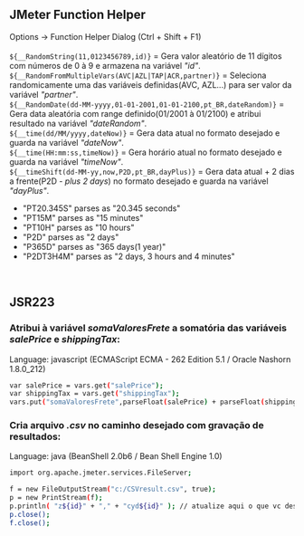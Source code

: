 ## JMeter Function Helper
Options -> Function Helper Dialog (Ctrl + Shift + F1) <br/>
 <br/>
`${__RandomString(11,0123456789,id)}` = Gera valor aleatório de 11 dígitos com números de 0 à 9 e armazena na variável *"id"*. <br/>
`${__RandomFromMultipleVars(AVC|AZL|TAP|ACR,partner)}` = Seleciona randomicamente uma das variáveis definidas(AVC, AZL...) para ser valor da variável *"partner"*. <br/>
`${__RandomDate(dd-MM-yyyy,01-01-2001,01-01-2100,pt_BR,dateRandom)}` = Gera data aleatória com range definido(01/2001 à 01/2100) e atribui resultado na variável *"dateRandom"*. <br/>
`${__time(dd/MM/yyyy,dateNow)}` = Gera data atual no formato desejado e guarda na variável *"dateNow"*. <br/>
`${__time(HH:mm:ss,timeNow)}` = Gera horário atual no formato desejado e guarda na variável *"timeNow"*. <br/>
`${__timeShift(dd-MM-yy,now,P2D,pt_BR,dayPlus)}` = Gera data atual + 2 dias a frente(P2D - *plus 2 days*) no formato desejado e guarda na variável *"dayPlus"*. <br/>
 - "PT20.345S" parses as "20.345 seconds" <br/>
 - "PT15M" parses as "15 minutes" <br/>
 - "PT10H" parses as "10 hours" <br/>
 - "P2D" parses as "2 days" <br/>
 - "P365D" parses as "365 days(1 year)" <br/>
 - "P2DT3H4M" parses as "2 days, 3 hours and 4 minutes" <br/>
 <br/>

## JSR223
### Atribui à variável *somaValoresFrete* a somatória das variáveis *salePrice* e *shippingTax*:
Language: javascript (ECMAScript ECMA - 262 Edition 5.1 / Oracle Nashorn 1.8.0_212)
```sh
var salePrice = vars.get("salePrice");
var shippingTax = vars.get("shippingTax");
vars.put("somaValoresFrete",parseFloat(salePrice) + parseFloat(shippingTax));
```
### Cria arquivo *.csv* no caminho desejado com gravação de resultados:
Language: java (BeanShell 2.0b6 / Bean Shell Engine 1.0)
```sh
import org.apache.jmeter.services.FileServer;

f = new FileOutputStream("c:/CSVresult.csv", true); 
p = new PrintStream(f); 
p.println( "z${id}" + "," + "cyd${id}" ); // atualize aqui o que vc deseja escrever
p.close();
f.close();
```
